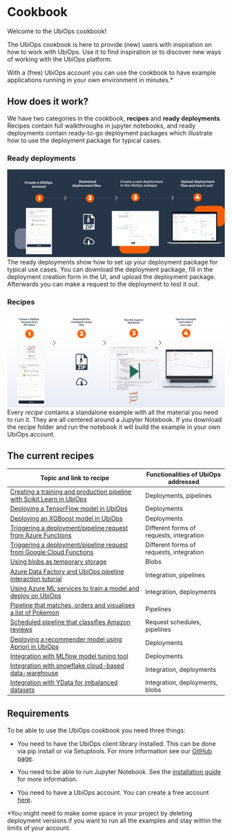 # Cookbook

Welcome to the UbiOps cookbook!

The UbiOps cookbook is here to provide (new) users with inspiration on how to work with UbiOps. Use it to find
inspiration or to discover new ways of working with the UbiOps platform.

With a (free) UbiOps account you can use the cookbook to have example applications running in your own environment
in minutes.*


## How does it work?

We have two categories in the cookbook,
**recipes** and **ready deployments**. Recipes contain full walkthroughs in jupyter notebooks, and ready deployments
contain ready-to-go deployment packages which illustrate how to use the deployment package for typical cases.


### Ready deployments

![steps-overview](./pictures/ready-deploy.png)
The ready deployments show how to set up your deployment package for typical use cases. You can download the
deployment package, fill in the deployment creation form in the UI, and upload the deployment package. Afterwards
you can make a request to the deployment to test it out.


### Recipes

![steps-overview](./pictures/step-by-step-cookbook.png)
Every *recipe* contains a standalone example with all the material you need to run it. They are all centered around
a Jupyter Notebook. If you download the recipe folder and run the notebook it will build the example in your own
UbiOps account.


## The current recipes

| Topic and link to recipe                                                                                                  | Functionalities of UbiOps addressed |
|---------------------------------------------------------------------------------------------------------------------------| ------------------------------------|
| [Creating a training and production pipeline with Scikit Learn in UbiOps](scikit-deployment/README.md)                    | Deployments, pipelines              |
| [Deploying a TensorFlow model in UbiOps](tensorflow-example/README.md)                                                    | Deployments                         |
| [Deploying an XGBoost model in UbiOps](xgboost-deployment/README.md)                                                      | Deployments                         |
| [Triggering a deployment/pipeline request from Azure Functions](azure-functions-triggered-request/README.md)              | Different forms of requests, integration |
| [Triggering a deployment/pipeline request from Google Cloud Functions](google-cloud-functions-triggered-request/README.md)| Different forms of requests, integration |
| [Using blobs as temporary storage](blobs-temporary-storage/README.md)                                                     | Blobs                               |
| [Azure Data Factory and UbiOps pipeline interaction tutorial](azure-data-factory/README.md)                               | Integration, pipelines              |
| [Using Azure ML services to train a model and deploy on UbiOps](azure-machine-learning/README.md)                         | Integration, deployments            |
| [Pipeline that matches, orders and visualises a list of Pokemon](pokemon-pipeline/README.md)                              | Pipelines                           |
| [Scheduled pipeline that classifies Amazon reviews](amazon-review-pipeline/README.md)                                     | Request schedules, pipelines        |
| [Deploying a recommender model using Apriori in UbiOps](recommender-system/README.md)                                     | Deployments                         |
| [Integration with MLflow model tuning tool](mlflow-example/README.md)                                                     | Deployments                         |
| [Integration with snowflake cloud-based data-warehouse](snowflake/README.md)                                              | Integration, deployments                         |
| [Integration with YData for imbalanced datasets](ydata-synthetic-data-fraud-detection/README.md)                                              | Integration, deployments, blobs                         |


## Requirements

To be able to use the UbiOps cookbook you need three things:

- You need to have the UbiOps client library installed. This can be done via pip install or via Setuptools. For more
information see our <a href="https://github.com/UbiOps/client-library-python" target="_blank">GitHub page</a>.

- You need to be able to run Jupyter Notebook. See the <a href="https://jupyter.org/install" target="_blank">installation guide</a>
  for more information.

- You need to have a UbiOps account. You can create a free account <a href="https://app.ubiops.com/sign-up" target="_blank">here</a>.


*You might need to make some space in your project by deleting deployment versions if you want to run all the examples and stay
within the limits of your account.
